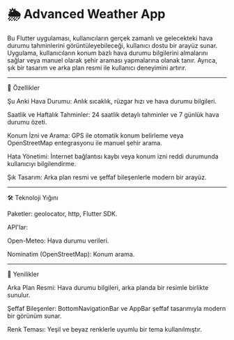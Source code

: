 # 🌦️ Advanced Weather App

Bu Flutter uygulaması, kullanıcıların gerçek zamanlı ve gelecekteki hava durumu tahminlerini görüntüleyebileceği, kullanıcı dostu bir arayüz sunar. Uygulama, kullanıcıların konum bazlı hava durumu bilgilerini almalarını sağlar veya manuel olarak şehir araması yapmalarına olanak tanır. Ayrıca, şık bir tasarım ve arka plan resmi ile kullanıcı deneyimini artırır.

-----------------------------------------------------------------------------------

📌 Özellikler

Şu Anki Hava Durumu: Anlık sıcaklık, rüzgar hızı ve hava durumu bilgileri.

Saatlik ve Haftalık Tahminler: 24 saatlik detaylı tahminler ve 7 günlük hava durumu özeti.

Konum İzni ve Arama: GPS ile otomatik konum belirleme veya OpenStreetMap entegrasyonu ile manuel şehir arama.

Hata Yönetimi: İnternet bağlantısı kaybı veya konum izni reddi durumunda kullanıcıyı bilgilendirme.

Şık Tasarım: Arka plan resmi ve şeffaf bileşenlerle modern bir arayüz.

-----------------------------------------------------------------------------------

🛠️ Teknoloji Yığını

Paketler: geolocator, http, Flutter SDK.

API'lar:

Open-Meteo: Hava durumu verileri.

Nominatim (OpenStreetMap): Konum arama.

-----------------------------------------------------------------------------------

🌟 Yenilikler

Arka Plan Resmi: Hava durumu bilgileri, arka planda bir resimle birlikte sunulur.

Şeffaf Bileşenler: BottomNavigationBar ve AppBar şeffaf tasarımıyla modern bir görünüm sunar.

Renk Teması: Yeşil ve beyaz renklerle uyumlu bir tema kullanılmıştır.
